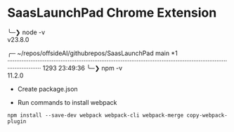 # SaasLaunchPad Chrome Extension

╰─❯ node -v  
v23.8.0

╭─ ~/repos/offsideAI/githubrepos/SaasLaunchPad main \*1 ··············································································································································· 1293 23:49:36
╰─❯ npm -v  
11.2.0

- Create package.json

* Run commands to install webpack

```
npm install --save-dev webpack webpack-cli webpack-merge copy-webpack-plugin
```
